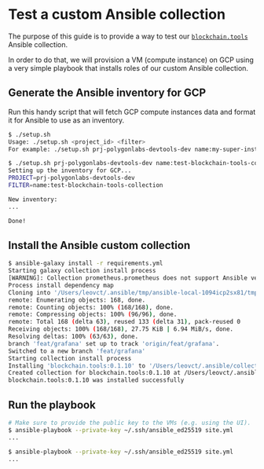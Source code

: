 # Test a custom Ansible collection

The purpose of this guide is to provide a way to test our [`blockchain.tools`](https://github.com/praetoriansentry/blockchain.tools) Ansible collection.

In order to do that, we will provision a VM (compute instance) on GCP using a very simple playbook that installs roles of our custom Ansible collection.

## Generate the Ansible inventory for GCP

Run this handy script that will fetch GCP compute instances data and format it for Ansible to use as an inventory.

```bash
$ ./setup.sh
Usage: ./setup.sh <project_id> <filter>
For example: ./setup.sh prj-polygonlabs-devtools-dev name:my-super-instance

$ ./setup.sh prj-polygonlabs-devtools-dev name:test-blockchain-tools-collection
Setting up the inventory for GCP...
PROJECT=prj-polygonlabs-devtools-dev
FILTER=name:test-blockchain-tools-collection

New inventory:
...

Done!
```

## Install the Ansible custom collection

```bash
$ ansible-galaxy install -r requirements.yml
Starting galaxy collection install process
[WARNING]: Collection prometheus.prometheus does not support Ansible version 2.15.0
Process install dependency map
Cloning into '/Users/leovct/.ansible/tmp/ansible-local-1094icp2sx81/tmph9wsgpdn/blockchain.toolsfou_sf2l'...
remote: Enumerating objects: 168, done.
remote: Counting objects: 100% (168/168), done.
remote: Compressing objects: 100% (96/96), done.
remote: Total 168 (delta 63), reused 133 (delta 31), pack-reused 0
Receiving objects: 100% (168/168), 27.75 KiB | 6.94 MiB/s, done.
Resolving deltas: 100% (63/63), done.
branch 'feat/grafana' set up to track 'origin/feat/grafana'.
Switched to a new branch 'feat/grafana'
Starting collection install process
Installing 'blockchain.tools:0.1.10' to '/Users/leovct/.ansible/collections/ansible_collections/blockchain/tools'
Created collection for blockchain.tools:0.1.10 at /Users/leovct/.ansible/collections/ansible_collections/blockchain/tools
blockchain.tools:0.1.10 was installed successfully
```

## Run the playbook

```bash
# Make sure to provide the public key to the VMs (e.g. using the UI).
$ ansible-playbook --private-key ~/.ssh/ansible_ed25519 site.yml
...

$ ansible-playbook --private-key ~/.ssh/ansible_ed25519 site.yml
...
```
